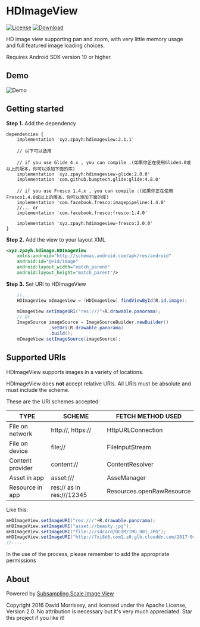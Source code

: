 # HDImageView
[![License](https://img.shields.io/badge/license-Apache%202-green.svg)](https://www.apache.org/licenses/LICENSE-2.0)
[ ![Download](https://api.bintray.com/packages/sherlock/maven/hdimageview/images/download.svg) ](https://bintray.com/sherlock/maven/hdimageview/_latestVersion)

HD image view supporting pan and zoom, with very little memory usage and full featured image loading choices.

Requires Android SDK version 10 or higher.
## Demo
![Demo](https://raw.githubusercontent.com/EvilBT/HDImageView/master/gif/demo.gif)
## Getting started
**Step 1.** Add the dependency
```
dependencies {
    implementation 'xyz.zpayh:hdimageview:2.1.1'

    // 以下可以选用

    // if you use Glide 4.x , you can compile :(如果你正在使用Glide4.0或以上的版本，你可以添加下面的库)
    implementation 'xyz.zpayh:hdimageview-glide:2.0.0'
    implementation 'com.github.bumptech.glide:glide:4.8.0'

    // if you use Fresco 1.4.x , you can compile :(如果你正在使用Fresco1.4.0或以上的版本，你可以添加下面的库)
    implementation 'com.facebook.fresco:imagepipeline:1.4.0'
    //... or
    implementation 'com.facebook.fresco:fresco:1.4.0'
    
    implementation 'xyz.zpayh:hdimageview-fresco:2.0.0'
}
```
**Step 2.** Add the view to your layout XML
``` xml
<xyz.zpayh.hdimage.HDImageView
    xmlns:android="http://schemas.android.com/apk/res/android"
    android:id="@+id/image"
    android:layout_width="match_parent"
    android:layout_height="match_parent"/>
```
**Step 3.** Set URI to HDImageView
``` java
    //...
    HDImageView mImageView = (HDImageView) findViewById(R.id.image);

    mImageView.setImageURI("res:///"+R.drawable.panorama);
    // Or 
    ImageSource imageSource = ImageSourceBuilder.newBuilder()
                .setUri(R.drawable.panorama)
                .build();
    mImageView.setImageSource(imageSource);
```
## Supported URIs

HDImageView supports images in a variety of locations.

HDImageView does **not** accept relative URIs. All URIs must be absolute and must include the scheme.

These are the URI schemes accepted:

| TYPE           | SCHEME                   | FETCH METHOD USED         |
|----------------|--------------------------|---------------------------|
|File on network | http://, https://        | HttpURLConnection         |
|File on device  | file://                  | FileInputStream           |
|Content provider| content://               | ContentResolver           |
|Asset in app    | asset:///                | AsseManager               |
|Resource in app | res:// as in res:///12345| Resources.openRawResource |

Like this:
``` java
mHDImageView.setImageURI("res:///"+R.drawable.panorama);
mHDImageView.setImageURI("asset://beauty.jpg");
mHDImageView.setImageURI("file:///sdcard/DCIM/IMG_001.JPG");
mHDImageView.setImageURI("http://7xi8d6.com1.z0.glb.clouddn.com/2017-04-16-17934400_1738549946443321_2924146161843437568_n.jpg");
//....
```
In the use of the process, please remember to add the appropriate permissions
## About
Powered by [Subsampling Scale Image View](https://github.com/davemorrissey/subsampling-scale-image-view)

Copyright 2016 David Morrissey, and licensed under the Apache License, Version 2.0. No attribution is necessary but it's very much appreciated. Star this project if you like it!